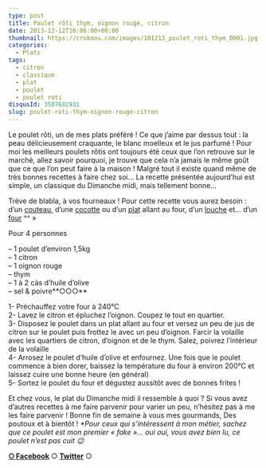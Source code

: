 ```yaml
---
type: post
title: Poulet rôti thym, oignon rouge, citron
date: 2013-12-12T16:06:00+00:00
thumbnail: https://crokmou.com/images/101213_poulet_roti_thym_0001.jpg
categories: 
  - Plats
tags: 
  - citron
  - classique
  - plat
  - poulet
  - poulet roti
disqusId: 3587682931
slug: poulet-roti-thym-oignon-rouge-citron
---
```


Le poulet rôti, un de mes plats préféré ! Ce que j’aime par dessus tout : la peau délicieusement craquante, le blanc moelleux et le jus parfumé ! Pour moi les meilleurs poulets rôtis ont toujours été ceux que l’on retrouve sur le marché, allez savoir pourquoi, je trouve que cela n’a jamais le même goût que ce que l’on peut faire à la maison ! Malgré tout il existe quand même de très bonnes recettes à faire chez soi… La recette présentée aujourd’hui est simple, un classique du Dimanche midi, mais tellement bonne…

Trève de blabla, à vos fourneaux ! Pour cette recette vous aurez besoin : d’un [couteau](http://www.rueducommerce.fr/m/pl/malid:12468606), d’une [cocotte](http://www.rueducommerce.fr/m/pl/malid:90) ou d’un [plat](http://www.rueducommerce.fr/index/plat%20a%20rotir) allant au four, d’un [louche](http://www.rueducommerce.fr/m/pl/malid:48515365) et… d’un [four](http://www.rueducommerce.fr/m/pl/malid:9404136) ^^ »

Pour 4 personnes

– 1 poulet d’environ 1,5kg  
– 1 citron  
– 1 oignon rouge  
– thym  
– 1 à 2 càs d’huile d’olive  
– sel & poivre**○○○**

1- Préchauffez votre four à 240°C  
2- Lavez le citron et épluchez l’oignon. Coupez le tout en quartier.  
3- Disposez le poulet dans un plat allant au four et versez un peu de jus de citron sur le poulet puis frottez le avec un peu d’oignon. Farcir la volaille avec les quartiers de citron, d’oignon et de le thym. Salez, poivrez l’intérieur de la volaille  
4- Arrosez le poulet d’huile d’olive et enfournez. Une fois que le poulet commence à bien dorer, baissez la température du four à environ 200°C et laissez cuire une bonne heure (en général)  
5- Sortez le poulet du four et dégustez aussitôt avec de bonnes frites !

Et chez vous, le plat du Dimanche midi il ressemble à quoi ? Si vous avez d’autres recettes à me faire parvenir pour varier un peu, n’hésitez pas à me les faire parvenir ! Bonne fin de semaine à vous mes gourmands, Des poutoux et à bientôt ! _*Pour ceux qui s’intéressent à mon métier, sachez que ce poulet est mon premier « fake »… oui oui, vous avez bien lu, ce poulet n’est pas cuit 😉_

[**○<span style="font-size: xx-small; margin: 0px; outline: 0px; padding: 0px;"><span style="font-family: Arial, Helvetica, sans-serif; margin: 0px; outline: 0px; padding: 0px;"> </span></span>Facebook**](https://www.facebook.com/pages/CroKMou/148093255259077) ○ [**Twitter**](https://twitter.com/Crokmou) ○